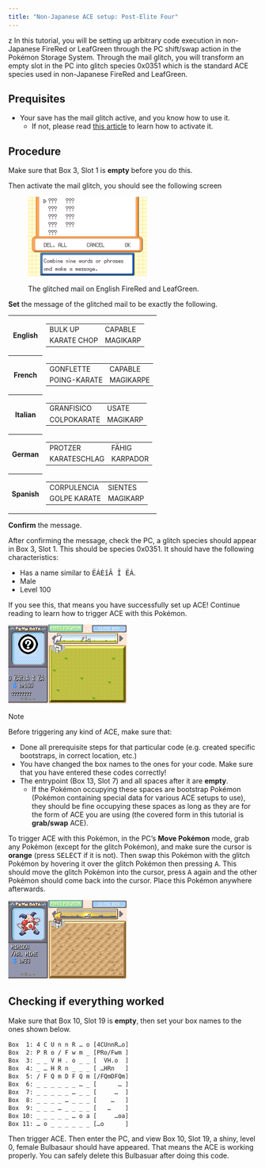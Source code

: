 ```yaml
---
title: "Non-Japanese ACE setup: Post-Elite Four"
---
```

z
In this tutorial, you will be setting up arbitrary code execution in non-Japanese FireRed or LeafGreen through the PC shift/swap action in the Pokémon Storage System. Through the mail glitch, you will transform an empty slot in the PC into glitch species 0x0351 which is the standard ACE species used in non-Japanese FireRed and LeafGreen.

## Prequisites

*   Your save has the mail glitch active, and you know how to use it.
    +   If not, please read [this article](mail-glitch.md) to learn how to activate it.

## Procedure

Make sure that Box 3, Slot 1 is **empty** before you do this.

Then activate the mail glitch, you should see the following screen

<figure markdown="span">

![Image](../../assets/images/frlg/getting-started/mail-glitch/mail-glitch-example.png)
<figcaption markdown="span">

The glitched mail on English FireRed and LeafGreen.

</figcaption>

</figure>

**Set** the message of the glitched mail to be exactly the following.

<table>
    <tbody>
        <tr>
            <th scope="row">English</th>
            <td>
                <table>
                    <tbody>
                        <tr>
                            <td>BULK UP</td>
                            <td>CAPABLE</td>
                        </tr>
                        <tr>
                            <td>KARATE CHOP</td>
                            <td>MAGIKARP</td>
                        </tr>
                    </tbody>
                </table>
            </td>
        </tr>
        <tr>
            <th scope="row">French</th>
            <td>
                <table>
                    <tbody>
                        <tr>
                            <td>GONFLETTE</td>
                            <td>CAPABLE</td>
                        </tr>
                        <tr>
                            <td>POING-KARATE</td>
                            <td>MAGIKARPE</td>
                        </tr>
                    </tbody>
                </table>
            </td>
        </tr>
        <tr>
            <th scope="row">Italian</th>
            <td>
                <table>
                    <tbody>
                        <tr>
                            <td>GRANFISICO</td>
                            <td>USATE</td>
                        </tr>
                        <tr>
                            <td>COLPOKARATE</td>
                            <td>MAGIKARP</td>
                        </tr>
                    </tbody>
                </table>
            </td>
        </tr>
        <tr>
            <th scope="row">German</th>
            <td>
                <table>
                    <tbody>
                        <tr>
                            <td>PROTZER</td>
                            <td>FÄHIG</td>
                        </tr>
                        <tr>
                            <td>KARATESCHLAG</td>
                            <td>KARPADOR</td>
                        </tr>
                    </tbody>
                </table>
            </td>
        </tr>
        <tr>
            <th scope="row">Spanish</th>
            <td>
                <table>
                    <tbody>
                        <tr>
                            <td>CORPULENCIA</td>
                            <td>SIENTES</td>
                        </tr>
                        <tr>
                            <td>GOLPE KARATE</td>
                            <td>MAGIKARP</td>
                        </tr>
                    </tbody>
                </table>
            </td>
        </tr>
    </tbody>
</table>

**Confirm** the message.

After confirming the message, check the PC, a glitch species should appear in Box 3, Slot 1. This should be species 0x0351. It should have the following characteristics:

*   Has a name similar to <samp>ËÁÈîÂ Î ËÁ</samp>.
*   Male
*   Level 100

If you see this, that means you have successfully set up ACE! Continue reading to learn how to trigger ACE with this Pokémon.

![The Pokémon PC interface with the cursor hovering over a question mark. The black and white circled question mark has an unintelligible name, is male, and level 100.](../../assets/images/frlg/getting-started/non-jpn-ace/0351-in-box.png)

<div class="admonition note" markdown="block">
<p class="admonition-title">Note</p>

Before triggering any kind of ACE, make sure that:

*   Done all prerequisite steps for that particular code (e.g. created specific bootstraps, in correct location, etc.)
*   You have changed the box names to the ones for your code. Make sure that you have entered these codes correctly!
*   The entrypoint (Box 13, Slot 7) and all spaces after it are **empty**.
    +   If the Pokémon occupying these spaces are bootstrap Pokémon (Pokémon containing special data for various ACE setups to use), they should be fine occupying these spaces as long as they are for the form of ACE you are using (the covered form in this tutorial is **grab/swap** ACE).

</div>

To trigger ACE with this Pokémon, in the PC’s **Move Pokémon** mode, grab any Pokémon (except for the glitch Pokémon), and make sure the cursor is **orange** (press <kbd>SELECT</kbd> if it is not). Then swap this Pokémon with the glitch Pokémon by hovering it over the glitch Pokémon then pressing <kbd>A</kbd>. This should move the glitch Pokémon into the cursor, press <kbd>A</kbd> again and the other Pokémon should come back into the cursor. Place this Pokémon anywhere afterwards.

![Swapping two Pokémon in the PC](../../assets/images/frlg/getting-started/non-jpn-ace/Using0351.png)

## Checking if everything worked

Make sure that Box 10, Slot 19 is **empty**, then set your box names to the ones shown below.

```
Box  1: 4 C U n n R … o	[4CUnnR…o]
Box  2: P R o / F w m _	[PRo/Fwm ]
Box  3: _ _ V H . o _ _	[  VH.o  ]
Box  4: _ … H R n _ _ _	[ …HRn   ]
Box  5: / F Q m D F Q m	[/FQmDFQm]
Box  6: _ _ _ _ _ _ … _	[      … ]
Box  7: _ _ _ _ _ … _ _	[     …  ]
Box  8: _ _ _ _ … _ _ _	[    …   ]
Box  9: _ _ _ … _ _ _ _	[   …    ]
Box 10: _ _ _ _ _ … o a	[     …oa]
Box 11: … o _ _ _ _ _ _	[…o      ]
```

Then trigger ACE. Then enter the PC, and view Box 10, Slot 19, a shiny, level 0, female Bulbasaur should have appeared. That means the ACE is working properly. You can safely delete this Bulbasuar after doing this code.

